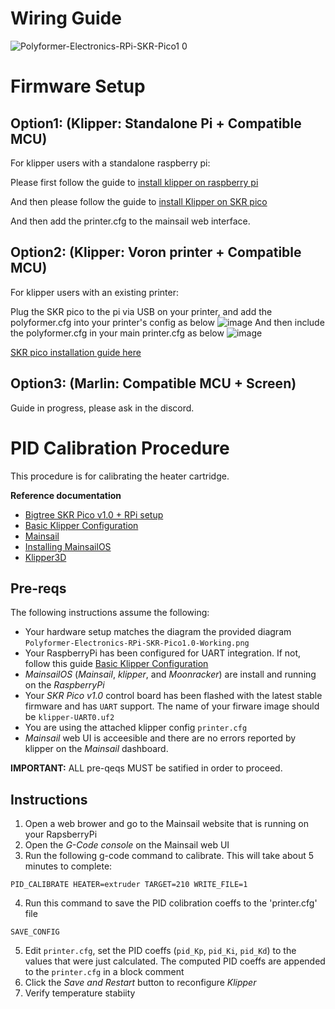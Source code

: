 # Wiring Guide

![Polyformer-Electronics-RPi-SKR-Pico1 0](https://user-images.githubusercontent.com/55605342/173913205-4c073081-22fa-4f03-8d1d-62b9d70ea6fb.png)

# Firmware Setup

## Option1: (Klipper: Standalone Pi + Compatible MCU)


For klipper users with a standalone raspberry pi:


Please first follow the guide to [install klipper on raspberry pi](https://www.lpomykal.cz/kiauh-installation-guide/)


And then please follow the guide to [install Klipper on SKR pico](https://github.com/bigtreetech/SKR-Pico/tree/master/Klipper)

And then add the printer.cfg to the mainsail web interface.





## Option2: (Klipper: Voron printer + Compatible MCU)


For klipper users with an existing printer:


Plug the SKR pico to the pi via USB on your printer, and add the polyformer.cfg into your printer's config as below
![image](https://user-images.githubusercontent.com/55605342/166185969-eca3ac38-87a4-4fdb-8bb0-ddc4806e66f2.png)
And then include the polyformer.cfg in your main printer.cfg as below
![image](https://user-images.githubusercontent.com/55605342/166186076-9d54991d-e156-47dc-b81a-397d029f8e0a.png)

[SKR pico installation guide here](https://github.com/bigtreetech/SKR-Pico/tree/master/Klipper)

## Option3: (Marlin: Compatible MCU + Screen)


Guide in progress, please ask in the discord.


# PID Calibration Procedure

This procedure is for calibrating the heater cartridge.

__Reference documentation__

 - [Bigtree SKR Pico v1.0 + RPi setup](https://3dwork.io/en/skr-pico-analysis-and-complete-guide-of-this-great-little-controller)
  - [Basic Klipper Configuration](https://3dwork.io/en/skr-pico-analysis-and-complete-guide-of-this-great-little-controller/#basic-klipper-configuration)
 - [Mainsail](https://docs.mainsail.xyz/)
  - [Installing MainsailOS](https://docs.mainsail.xyz/setup/mainsail-os)
 - [Klipper3D](https://www.klipper3d.org)

## Pre-reqs

The following instructions assume the following:
 - Your hardware setup matches the diagram the provided diagram `Polyformer-Electronics-RPi-SKR-Pico1.0-Working.png`
 - Your RaspberryPi has been configured for UART integration. If not, follow this guide [Basic Klipper Configuration](https://3dwork.io/en/skr-pico-analysis-and-complete-guide-of-this-great-little-controller/#basic-klipper-configuration)
 - _MainsailOS_ (_Mainsail_, _klipper_, and _Moonracker_) are install and running on the _RaspberryPi_
 - Your _SKR Pico v1.0_ control board has been flashed with the latest stable firmware and has `UART` support. The name of your firware image should be `klipper-UART0.uf2`
 - You are using the attached klipper config `printer.cfg`
 - _Mainsail_ web UI is acceesible and there are no errors reported by klipper on the _Mainsail_ dashboard.

__IMPORTANT:__ ALL pre-qeqs MUST be satified in order to proceed.

## Instructions

1. Open a web brower and go to the Mainsail website that is running on your RapsberryPi
2. Open the _G-Code console_ on the Mainsail web UI
3. Run the following g-code command to calibrate. This will take about 5 minutes to complete:
```
PID_CALIBRATE HEATER=extruder TARGET=210 WRITE_FILE=1
```
4. Run this command to save the PID colibration coeffs to the 'printer.cfg' file
```
SAVE_CONFIG
```
5. Edit `printer.cfg`, set the PID coeffs (`pid_Kp`, `pid_Ki`, `pid_Kd`) to the values that were just calculated. The computed PID coeffs are appended to the `printer.cfg` in a block comment
4. Click the _Save and Restart_ button to reconfigure _Klipper_
6. Verify temperature stabiity
